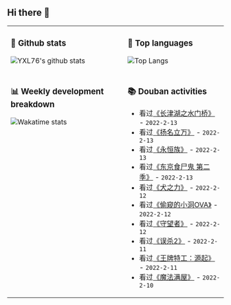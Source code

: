 ## Hi there 👋

<table>
<tr>
<td valign="top" width="54%">

### 🔭 Github stats

![YXL76's github stats](https://github-readme-stats.yxl76.vercel.app/api?username=YXL76&count_private=true&show_icons=true&include_all_commits=true&theme=prussian&line_height=28&disable_animations=true)

</td>

<td valign="top" width="46%">

### 🌱 Top languages

![Top Langs](https://github-readme-stats.yxl76.vercel.app/api/top-langs/?username=YXL76&layout=compact&theme=prussian&langs_count=8&hide=HTML,CSS,SCSS)

</td>
</tr>
<tr>
<td valign="top" width="54%">

### 📊 Weekly development breakdown

![Wakatime stats](https://github-readme-stats.yxl76.vercel.app/api/wakatime?username=YXL76&layout=compact&theme=prussian)


</td>
<td valign="top" width="46%">

### 📚 Douban activities

- 看过[《长津湖之水门桥》](http://movie.douban.com/subject/35613853/) - `2022-2-13`
- 看过[《扬名立万》](http://movie.douban.com/subject/35422807/) - `2022-2-13`
- 看过[《永恒族》](http://movie.douban.com/subject/30223888/) - `2022-2-13`
- 看过[《东京食尸鬼 第二季》](http://movie.douban.com/subject/26113806/) - `2022-2-13`
- 看过[《犬之力》](http://movie.douban.com/subject/33437152/) - `2022-2-12`
- 看过[《偷窥的小洞OVA》](http://movie.douban.com/subject/19966581/) - `2022-2-12`
- 看过[《守望者》](http://movie.douban.com/subject/26635374/) - `2022-2-12`
- 看过[《误杀2》](http://movie.douban.com/subject/35068653/) - `2022-2-11`
- 看过[《王牌特工：源起》](http://movie.douban.com/subject/27038228/) - `2022-2-11`
- 看过[《魔法满屋》](http://movie.douban.com/subject/35134724/) - `2022-2-10`

</td>
</tr>
</table>

<!--
**YXL76/YXL76** is a ✨ _special_ ✨ repository because its `README.md` (this file) appears on your GitHub profile.

Here are some ideas to get you started:

- 🔭 I’m currently working on ...
- 🌱 I’m currently learning ...
- 👯 I’m looking to collaborate on ...
- 🤔 I’m looking for help with ...
- 💬 Ask me about ...
- 📫 How to reach me: ...
- 😄 Pronouns: ...
- ⚡ Fun fact: ...
-->
